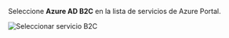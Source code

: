 Seleccione **Azure AD B2C** en la lista de servicios de Azure Portal.

![Seleccionar servicio B2C](media/active-directory-b2c-find-service-settings/select-b2c-service.png)